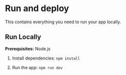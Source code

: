 
</div>

# Run and deploy 

This contains everything you need to run your app locally.

## Run Locally

**Prerequisites:**  Node.js


1. Install dependencies:
   `npm install`

2. Run the app:
   `npm run dev`
